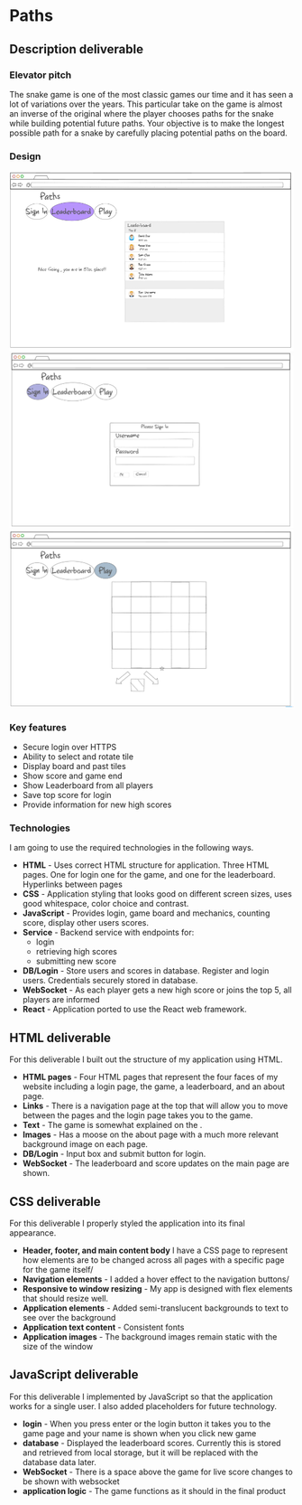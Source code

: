 # Paths

## Description deliverable

### Elevator pitch

The snake game is one of the most classic games our time and it has seen a lot of variations over the years. This particular take on the game is almost an inverse of the original where the player chooses paths for the snake while building potential future paths. Your objective is to make the longest possible path for a snake by carefully placing potential paths on the board.
### Design


![Leaderboard](https://github.com/arftonlum/Startup/blob/main/Pathsleaderboard.png) ![SignIn](https://github.com/arftonlum/Startup/blob/main/Pathssignin.png) ![Play](https://github.com/arftonlum/Startup/blob/main/Pathsplay.png)
### Key features

- Secure login over HTTPS
- Ability to select and rotate tile
- Display board and past tiles
- Show score and game end
- Show Leaderboard from all players
- Save top score for login
- Provide information for new high scores

### Technologies

I am going to use the required technologies in the following ways.

- **HTML** - Uses correct HTML structure for application. Three HTML pages. One for login one for the game, and one for the leaderboard. Hyperlinks between pages
- **CSS** - Application styling that looks good on different screen sizes, uses good whitespace, color choice and contrast.
- **JavaScript** - Provides login, game board and mechanics, counting score, display other users scores.
- **Service** - Backend service with endpoints for:
  - login
  - retrieving high scores
  - submitting new score
- **DB/Login** - Store users and scores in database. Register and login users. Credentials securely stored in database.
- **WebSocket** - As each player gets a new high score or joins the top 5, all players are informed
- **React** - Application ported to use the React web framework.

## HTML deliverable

For this deliverable I built out the structure of my application using HTML.

- **HTML pages** - Four HTML pages that represent the four faces of my website including a login page, the game, a leaderboard, and an about page.
- **Links** - There is a navigation page at the top that will allow you to move between the pages and the login page takes you to the game.
- **Text** - The game is somewhat explained on the .
- **Images** - Has a moose on the about page with a much more relevant background image on each page.
- **DB/Login** - Input box and submit button for login.
- **WebSocket** - The leaderboard and score updates on the main page are shown.

## CSS deliverable

For this deliverable I properly styled the application into its final appearance.

- **Header, footer, and main content body** I have a CSS page to represent how elements are to be changed across all pages with a specific page for the game itself/
- **Navigation elements** - I added a hover effect to the navigation buttons/
- **Responsive to window resizing** - My app is designed with flex elements that should resize well.
- **Application elements** - Added semi-translucent backgrounds to text to see over the background
- **Application text content** - Consistent fonts
- **Application images** - The background images remain static with the size of the window

## JavaScript deliverable

For this deliverable I implemented by JavaScript so that the application works for a single user. I also added placeholders for future technology.

- **login** - When you press enter or the login button it takes you to the game page and your name is shown when you click new game
- **database** - Displayed the leaderboard scores. Currently this is stored and retrieved from local storage, but it will be replaced with the database data later.
- **WebSocket** - There is a space above the game for live score changes to be shown with websocket
- **application logic** - The game functions as it should in the final product
